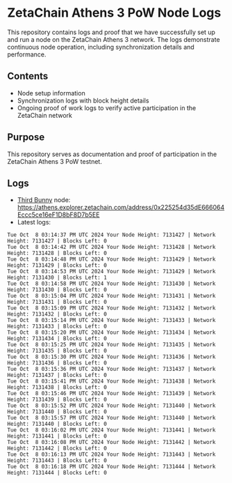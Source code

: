 # ZetaChain Athens 3 PoW Node Logs
This repository contains logs and proof that we have successfully set up and run a node on the ZetaChain Athens 3 network. The logs demonstrate continuous node operation, including synchronization details and performance.

## Contents
- Node setup information
- Synchronization logs with block height details
- Ongoing proof of work logs to verify active participation in the ZetaChain network

## Purpose
This repository serves as documentation and proof of participation in the ZetaChain Athens 3 PoW testnet.

## Logs

- [Third Bunny](https://thirdbunny.xyz/) node: https://athens.explorer.zetachain.com/address/0x225254d35dE666064Eccc5ce16eF1D8bF8D7b5EE
- Latest logs:
```
Tue Oct  8 03:14:37 PM UTC 2024 Your Node Height: 7131427 | Network Height: 7131427 | Blocks Left: 0
Tue Oct  8 03:14:42 PM UTC 2024 Your Node Height: 7131428 | Network Height: 7131428 | Blocks Left: 0
Tue Oct  8 03:14:48 PM UTC 2024 Your Node Height: 7131429 | Network Height: 7131429 | Blocks Left: 0
Tue Oct  8 03:14:53 PM UTC 2024 Your Node Height: 7131429 | Network Height: 7131430 | Blocks Left: 1
Tue Oct  8 03:14:58 PM UTC 2024 Your Node Height: 7131430 | Network Height: 7131430 | Blocks Left: 0
Tue Oct  8 03:15:04 PM UTC 2024 Your Node Height: 7131431 | Network Height: 7131431 | Blocks Left: 0
Tue Oct  8 03:15:09 PM UTC 2024 Your Node Height: 7131432 | Network Height: 7131432 | Blocks Left: 0
Tue Oct  8 03:15:14 PM UTC 2024 Your Node Height: 7131433 | Network Height: 7131433 | Blocks Left: 0
Tue Oct  8 03:15:20 PM UTC 2024 Your Node Height: 7131434 | Network Height: 7131434 | Blocks Left: 0
Tue Oct  8 03:15:25 PM UTC 2024 Your Node Height: 7131435 | Network Height: 7131435 | Blocks Left: 0
Tue Oct  8 03:15:30 PM UTC 2024 Your Node Height: 7131436 | Network Height: 7131436 | Blocks Left: 0
Tue Oct  8 03:15:36 PM UTC 2024 Your Node Height: 7131437 | Network Height: 7131437 | Blocks Left: 0
Tue Oct  8 03:15:41 PM UTC 2024 Your Node Height: 7131438 | Network Height: 7131438 | Blocks Left: 0
Tue Oct  8 03:15:46 PM UTC 2024 Your Node Height: 7131439 | Network Height: 7131439 | Blocks Left: 0
Tue Oct  8 03:15:52 PM UTC 2024 Your Node Height: 7131440 | Network Height: 7131440 | Blocks Left: 0
Tue Oct  8 03:15:57 PM UTC 2024 Your Node Height: 7131440 | Network Height: 7131440 | Blocks Left: 0
Tue Oct  8 03:16:02 PM UTC 2024 Your Node Height: 7131441 | Network Height: 7131441 | Blocks Left: 0
Tue Oct  8 03:16:08 PM UTC 2024 Your Node Height: 7131442 | Network Height: 7131442 | Blocks Left: 0
Tue Oct  8 03:16:13 PM UTC 2024 Your Node Height: 7131443 | Network Height: 7131443 | Blocks Left: 0
Tue Oct  8 03:16:18 PM UTC 2024 Your Node Height: 7131444 | Network Height: 7131444 | Blocks Left: 0
```
